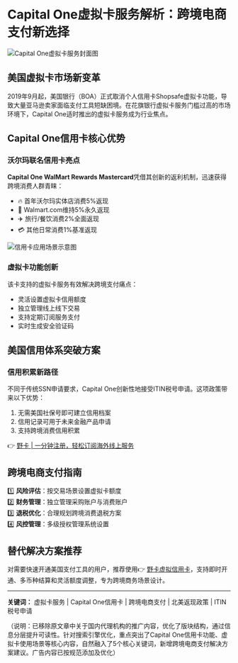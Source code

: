 # Capital One虚拟卡服务解析：跨境电商支付新选择

![Capital One虚拟卡服务封面图](https://bbtdd.com/wp-content/uploads/img/370743022.webp)

## 美国虚拟卡市场新变革
2019年9月起，美国银行（BOA）正式取消个人信用卡Shopsafe虚拟卡功能，导致大量亚马逊卖家面临支付工具短缺困境。在花旗银行虚拟卡服务门槛过高的市场环境下，Capital One适时推出的虚拟卡服务成为行业焦点。

## Capital One信用卡核心优势

### 沃尔玛联名信用卡亮点
**Capital One WalMart Rewards Mastercard**凭借其创新的返利机制，迅速获得跨境消费人群青睐：
- 🔥 首年沃尔玛实体店消费5%返现
- 🛒 Walmart.com维持5%永久返现
- ✈️ 旅行/餐饮消费2%全面返现
- 💳 其他日常消费1%基准返现

![信用卡应用场景示意图](https://bbtdd.com/wp-content/uploads/img/56822129940.webp)

### 虚拟卡功能创新
该卡支持的虚拟卡服务有效解决跨境支付痛点：
- 灵活设置虚拟卡信用额度
- 独立管理线上线下交易
- 支持定期订阅服务支付
- 实时生成安全验证码

## 美国信用体系突破方案

### 信用积累新路径
不同于传统SSN申请要求，Capital One创新性地接受ITIN税号申请。这项政策带来以下优势：
1. 无需美国社保号即可建立信用档案
2. 信用记录可用于未来金融产品申请
3. 支持跨境消费信用积累

👉 [野卡 | 一分钟注册，轻松订阅海外线上服务](https://bbtdd.com/yeka)

## 跨境电商支付指南
1️⃣ **风险评估**：按交易场景设置虚拟卡额度  
2️⃣ **财务管理**：独立管理采购账户与消费账户  
3️⃣ **退税优化**：合理规划跨境消费退税方案  
4️⃣ **风控管理**：多级授权管理系统设置

## 替代解决方案推荐
对需要快速开通美国支付工具的用户，推荐使用👉 [野卡虚拟信用卡](https://bbtdd.com/yeka)，支持即时开通、多币种结算和灵活额度调整，专为跨境商务场景设计。

---

**关键词：** 虚拟卡服务 | Capital One信用卡 | 跨境电商支付 | 北美返现政策 | ITIN税号申请



（说明：已移除原文章中关于国内代理机构的推广内容，优化了版块结构，通过信息分层提升可读性。针对搜索引擎优化，重点突出了Capital One信用卡功能、虚拟卡使用场景等核心内容，自然融入了5个核心关键词，新增跨境电商支付解决方案建议。广告内容已按规范添加及优化）